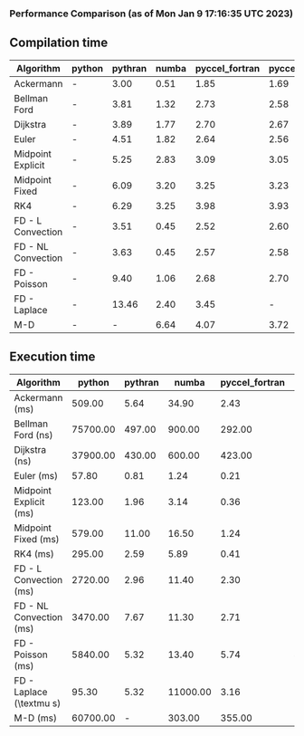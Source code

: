 ### Performance Comparison (as of Mon Jan  9 17:16:35 UTC 2023)
## Compilation time
Algorithm                 | python                    | pythran                   | numba                     | pyccel_fortran            | pyccel_c                 
------------------------- | ------------------------- | ------------------------- | ------------------------- | ------------------------- | -------------------------
Ackermann                 | -                         | 3.00                      | 0.51                      | 1.85                      | 1.69                     
Bellman Ford              | -                         | 3.81                      | 1.32                      | 2.73                      | 2.58                     
Dijkstra                  | -                         | 3.89                      | 1.77                      | 2.70                      | 2.67                     
Euler                     | -                         | 4.51                      | 1.82                      | 2.64                      | 2.56                     
Midpoint Explicit         | -                         | 5.25                      | 2.83                      | 3.09                      | 3.05                     
Midpoint Fixed            | -                         | 6.09                      | 3.20                      | 3.25                      | 3.23                     
RK4                       | -                         | 6.29                      | 3.25                      | 3.98                      | 3.93                     
FD - L Convection         | -                         | 3.51                      | 0.45                      | 2.52                      | 2.60                     
FD - NL Convection        | -                         | 3.63                      | 0.45                      | 2.57                      | 2.58                     
FD - Poisson              | -                         | 9.40                      | 1.06                      | 2.68                      | 2.70                     
FD - Laplace              | -                         | 13.46                     | 2.40                      | 3.45                      | -                        
M-D                       | -                         | -                         | 6.64                      | 4.07                      | 3.72                     

## Execution time
Algorithm                 | python                    | pythran                   | numba                     | pyccel_fortran            | pyccel_c                 
------------------------- | ------------------------- | ------------------------- | ------------------------- | ------------------------- | -------------------------
Ackermann (ms)            | 509.00                    | 5.64                      | 34.90                     | 2.43                      | 2.52                     
Bellman Ford (ns)         | 75700.00                  | 497.00                    | 900.00                    | 292.00                    | 670.00                   
Dijkstra (ns)             | 37900.00                  | 430.00                    | 600.00                    | 423.00                    | 615.00                   
Euler (ms)                | 57.80                     | 0.81                      | 1.24                      | 0.21                      | 5.77                     
Midpoint Explicit (ms)    | 123.00                    | 1.96                      | 3.14                      | 0.36                      | 6.71                     
Midpoint Fixed (ms)       | 579.00                    | 11.00                     | 16.50                     | 1.24                      | 27.10                    
RK4 (ms)                  | 295.00                    | 2.59                      | 5.89                      | 0.41                      | 9.01                     
FD - L Convection (ms)    | 2720.00                   | 2.96                      | 11.40                     | 2.30                      | 3.30                     
FD - NL Convection (ms)   | 3470.00                   | 7.67                      | 11.30                     | 2.71                      | 3.41                     
FD - Poisson (ms)         | 5840.00                   | 5.32                      | 13.40                     | 5.74                      | 4.20                     
FD - Laplace (\textmu s)  | 95.30                     | 5.32                      | 11000.00                  | 3.16                      | -                        
M-D (ms)                  | 60700.00                  | -                         | 303.00                    | 355.00                    | 383.00                   
